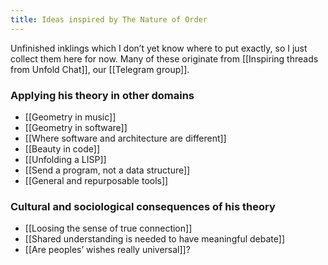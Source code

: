 ```yaml
---
title: Ideas inspired by The Nature of Order
---
```


Unfinished inklings which I don’t yet know where to put exactly, so I just collect them here for now.
Many of these originate from [[Inspiring threads from Unfold Chat]], our [[Telegram group]].

### Applying his theory in other domains

* [[Geometry in music]]
* [[Geometry in software]]
* [[Where software and architecture are different]]
* [[Beauty in code]]
* [[Unfolding a LISP]]
* [[Send a program, not a data structure]]
* [[General and repurposable tools]]

### Cultural and sociological consequences of his theory

* [[Loosing the sense of true connection]]
* [[Shared understanding is needed to have meaningful debate]]
* [[Are peoples’ wishes really universal]]?